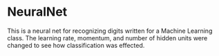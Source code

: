 # NeuralNet
This is a neural net for recognizing digits written for a Machine Learning class.
The learning rate, momentum, and number of hidden units were changed to see how classification was effected.
